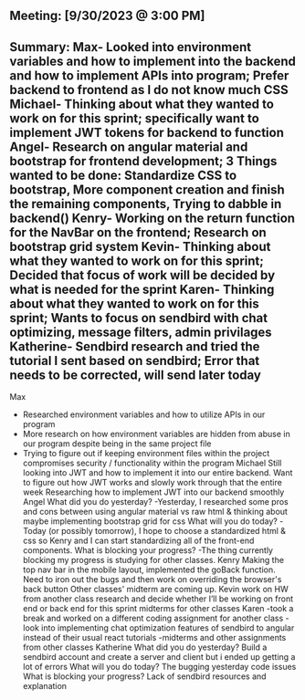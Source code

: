 Meeting: [9/30/2023 @ 3:00 PM]
-----
Summary:
Max- Looked into environment variables and how to implement into the backend and how to implement APIs into program; Prefer backend to frontend as I do not know much CSS
Michael- Thinking about what they wanted to work on for this sprint; specifically want to implement JWT tokens for backend to function
Angel- Research on angular material and bootstrap for frontend development; 3 Things wanted to be done: Standardize CSS to bootstrap, More component creation and finish the remaining components, Trying to dabble in backend()
Kenry- Working on the return function for the NavBar on the frontend; Research on bootstrap grid system
Kevin- Thinking about what they wanted to work on for this sprint; Decided that focus of work will be decided by what is needed for the sprint
Karen- Thinking about what they wanted to work on for this sprint; Wants to focus on sendbird with chat optimizing, message filters, admin privilages
Katherine- Sendbird research and tried the tutorial I sent based on sendbird; Error that needs to be corrected, will send later today
-----
Max
- Researched environment variables and how to utilize APIs in our program 
- More research on how environment variables are hidden from abuse in our program despite being in the same project file
- Trying to figure out if keeping environment files within the project compromises security / functionality within the program
Michael
Still looking into JWT and how to implement it into our entire backend.
Want to figure out how JWT works and slowly work through that the entire week
Researching how to implement JWT into our backend smoothly
Angel
What did you do yesterday? 
-Yesterday, I researched some pros and cons between using angular material vs raw html & thinking about maybe implementing bootstrap grid for css
What will you do today?
-Today (or possibly tomorrow), I hope to choose a standardized html & css so Kenry and I can start standardizing all of the front-end components. 
What is blocking your progress? 
-The thing currently blocking my progress is studying for other classes.
Kenry
Making the top nav bar in the mobile layout, implemented the goBack function.
Need to iron out the bugs and then work on overriding the browser's back button
Other classes' midterm are coming up.
Kevin
work on HW from another class
research and decide whether I’ll be working on front end or back end for this sprint
midterms for other classes
Karen
-took a break and worked on a different coding assignment for another class
-look into implementing chat optimization features of sendbird to angular instead of their usual react tutorials
-midterms and other assignments from other classes
Katherine 
What did you do yesterday? 
Build a sendbird account and create a server and client but i ended up getting a lot of errors
What will you do today?
The bugging yesterday code issues
What is blocking your progress? 
Lack of sendbird resources and explanation
